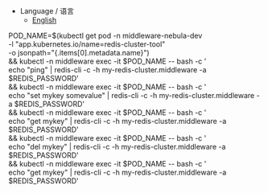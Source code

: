 - Language / 语言
  - [English](/)


POD_NAME=$(kubectl get pod -n middleware-nebula-dev \
-l "app.kubernetes.io/name=redis-cluster-tool" \
-o jsonpath="{.items[0].metadata.name}") \
&& kubectl -n middleware exec -it $POD_NAME -- bash -c '\
echo "ping" | redis-cli -c -h my-redis-cluster.middleware -a $REDIS_PASSWORD' \
&& kubectl -n middleware exec -it $POD_NAME -- bash -c '\
echo "set mykey somevalue" | redis-cli -c -h my-redis-cluster.middleware -a $REDIS_PASSWORD' \
&& kubectl -n middleware exec -it $POD_NAME -- bash -c '\
echo "get mykey" | redis-cli -c -h my-redis-cluster.middleware -a $REDIS_PASSWORD' \
&& kubectl -n middleware exec -it $POD_NAME -- bash -c '\
echo "del mykey" | redis-cli -c -h my-redis-cluster.middleware -a $REDIS_PASSWORD' \
&& kubectl -n middleware exec -it $POD_NAME -- bash -c '\
echo "get mykey" | redis-cli -c -h my-redis-cluster.middleware -a $REDIS_PASSWORD'